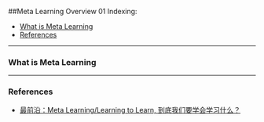 ##Meta Learning Overview 01
Indexing:
- [What is Meta Learning](#What-is-Meta-Learning)
- [References](#References)

---
### What is Meta Learning



---
### References
- [最前沿：Meta Learning/Learning to Learn, 到底我们要学会学习什么？](https://zhuanlan.zhihu.com/p/32270990)
